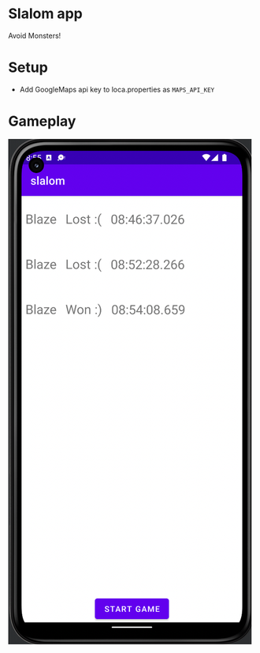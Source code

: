 # Slalom app
 
Avoid Monsters!

# Setup
- Add GoogleMaps api key to loca.properties as ```MAPS_API_KEY```


# Gameplay

![Home Screen](readmeImg/home.png "Home Screen")
